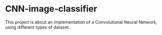 # CNN-image-classifier
This project is about an implementation of a Convolutional Neural Network, using different types of dataset.
